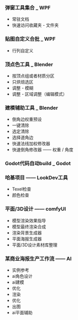 ### 弹窗工具集合 _ WPF
- 常驻文档
- 快速访问收藏夹 - 文件夹
  
### 贴图自定义合批 _ WPF
- 行列自定义
  
### 顶点色工具 _ Blender
- 按顶点组或者材质分区
- 只烘焙选区
- 调整 - 模糊
- 调整 - 区域调整（编辑模式）
  
### 建模辅助工具 _ Blender
- 倒角边权重预设
- 一键清除
- 选定清除
- 选择道角边
- 快速法线加权修改器
- 快速倒角修改器 —— 权重 / 角度
  
### Godot代码自动build _ Godot

### 哈基项目 —— LookDev工具
- Texel检查
- 颜色检查

### 平面/3D设计 —— comfyUI
- 模型渲染效果指导
- 模型最终渲染合成
- 渲染背景生成器
- 平面海报生成器
- 平面/3D设计素材库整理

### 某商业海报生产工作流 —— AI
- 实例参考
- ai角色设计
- ai建模
- 优化
- 渲染
- 优化
- 出图
- ai平面辅助
